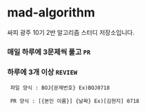 # mad-algorithm 
싸피 광주 10기 2반 알고리즘 스터디 저장소입니다.

### 매일 하루에 3문제씩 풀고 `PR`
### 하루에 3개 이상 `REVIEW`


     파일 양식 : BOJ{문제번호} Ex)BOJ0718

     PR 양식 : [{본인 이름}] {날짜} Ex)[김현지] 0718

